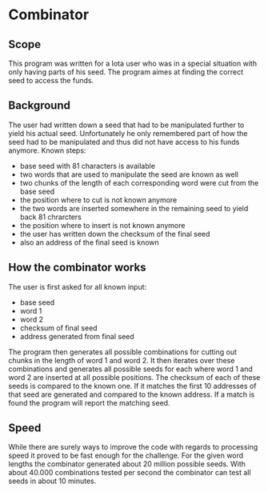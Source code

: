 # Combinator

## Scope

This program was written for a Iota user who was in a special situation with only having parts of his seed.
The program aimes at finding the correct seed to access the funds.

## Background
The user had written down a seed that had to be manipulated further to yield his actual seed. Unfortunately he only remembered part of how the seed had to be manipulated and thus did not have access to his funds anymore.
Known steps:
* base seed with 81 characters is available
* two words that are used to manipulate the seed are known as well
* two chunks of the length of each corresponding word were cut from the base seed
* the position where to cut is not known anymore
* the two words are inserted somewhere in the remaining seed to yield back 81 chrarcters
* the position where to insert is not known anymore
* the user has written down the checksum of the final seed
* also an address of the final seed is known

## How the combinator works
The user is first asked for all known input:
* base seed
* word 1
* word 2
* checksum of final seed
* address generated from final seed

The program then generates all possible combinations for cutting out chunks in the length of word 1 and word 2. It then iterates over these combinations and generates all possible seeds for each where word 1 and word 2 are inserted at all possible positions.
The checksum of each of these seeds is compared to the known one. If it matches the first 10 addresses of that seed are generated and compared to the known address. If a match is found the program will report the matching seed.

## Speed
While there are surely ways to improve the code with regards to processing speed it proved to be fast enough for the challenge. For the given word lengths the combinator generated about 20 million possible seeds. With about 40.000 combinations tested per second the combinator can test all seeds in about 10 minutes.
